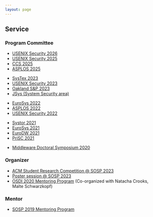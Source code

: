 ```yaml
---
layout: page
---
```


## Service

### Program Committee

<!--**2023:**-->
- [USENIX Security 2026](https://www.usenix.org/conference/usenixsecurity26)
- [USENIX Security 2025](https://www.usenix.org/conference/usenixsecurity25)
- [CCS 2025](https://www.sigsac.org/ccs/CCS2025/)
- [ASPLOS 2025](https://www.asplos-conference.org/asplos2025/)
<!--- [ATC 2024](https://www.usenix.org/conference/atc24)-->
- [SysTex 2023](https://systex.cs.fau.de/systex23/)
- [USENIX Security 2023](https://www.usenix.org/conference/usenixsecurity23)
- [Oakland S&P 2023](https://www.ieee-security.org/TC/SP2023/)
- [JSys (System Security area)](https://www.jsys.org/cfp_security/)
<!--**2022:**-->
- [EuroSys 2022](https://2022.eurosys.org/calls/call-for-papers/)
- [ASPLOS 2022](https://asplos-conference.org/)
- [USENIX Security 2022](https://www.usenix.org/conference/usenixsecurity22)
<!--**2021:**-->
- [Systor 2021](https://www.systor.org/2021/)
- [EuroSys 2021](https://2021.eurosys.org/)
- [EuroDW 2021](https://2021.eurosys.org/workshops.html#workshops)
- [PriSC 2021](https://popl21.sigplan.org/home/prisc-2021)
<!--**2020:**-->
- [Middleware Doctoral Symposium 2020](https://2020.middleware-conference.org/call-for-doctoral-symposium.html)
  
### Organizer

- [ACM Student Research Competition @ SOSP 2023](https://src.acm.org/about)
- [Poster session @ SOSP 2023](https://sosp2023.mpi-sws.org/)
- [OSDI 2020 Mentoring Program](https://www.usenix.org/conference/osdi20/mentorship) (Co-organized with Natacha Crooks, Malte Schwarzkopf)

### Mentor

- [SOSP 2019 Mentoring Program](https://sosp19.rcs.uwaterloo.ca/mentoring.html)

